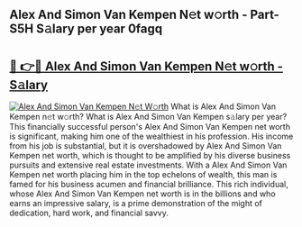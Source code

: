 ## Alex And Simon Van Kempen N𝚎t w𝚘rth - Part-S5H S𝚊lary per year 0fagq

# <h2><a href="http://gc1wwz.nevu.top/?p=Alex+And+Simon+Van+Kempen">🔗 👉🔴 Alex And Simon Van Kempen N𝚎t w𝚘rth - S𝚊lary</a></h2>

[![Alex And Simon Van Kempen N𝚎t W𝚘rth](https://i.imgur.com/Oavwk0R.jpeg)](http://gc1wwz.nevu.top/?p=Alex+And+Simon+Van+Kempen)
What is Alex And Simon Van Kempen n𝚎t w𝚘rth? What is Alex And Simon Van Kempen s𝚊lary per year?
This financially successful person's Alex And Simon Van Kempen net worth is significant, making him one of the wealthiest in his profession. His income from his job is substantial, but it is overshadowed by Alex And Simon Van Kempen net worth, which is thought to be amplified by his diverse business pursuits and extensive real estate investments. With a Alex And Simon Van Kempen net worth placing him in the top echelons of wealth, this man is famed for his business acumen and financial brilliance. This rich individual, whose Alex And Simon Van Kempen net worth is in the billions and who earns an impressive salary, is a prime demonstration of the might of dedication, hard work, and financial savvy.
